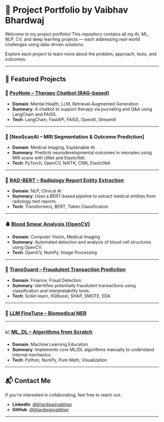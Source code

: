 # 🚀 Project Portfolio by Vaibhav Bhardwaj 

Welcome to my project portfolio! This repository contains all my AI, ML, NLP, CV, and deep learning projects — each addressing real-world challenges using data-driven solutions.

Explore each project to learn more about the problem, approach, tools, and outcomes.

---

## 📂 Featured Projects

### 💬 [PsyNote – Therapy Chatbot (RAG-based)](https://github.com/bhardwajjvaibhav/Project_Portfolio-/tree/main/PsyNote(RAG_Chatbot))
- **Domain**: Mental Health, LLM, Retrieval-Augmented Generation  
- **Summary**: A chatbot to support therapy via journaling and Q&A using LangChain and FAISS.  
- **Tech**: LangChain, FastAPI, FAISS, OpenAI, Streamlit
---

### 🧠 [NeoScanAI – MRI Segmentation & Outcome Prediction]
- **Domain**: Medical Imaging, Explainable AI  
- **Summary**: Predicts neurodevelopmental outcomes in neonates using MRI scans with UNet and ElasticNet.  
- **Tech**: PyTorch, OpenCV, N4ITK, CNN, ElasticNet

---
### 🧠 [RAD-BERT – Radiology Report Entity Extraction](https://github.com/bhardwajjvaibhav/Project_Portfolio-/tree/main/RAD_BERT)
- **Domain**: NLP, Clinical AI  
- **Summary**: Uses a BERT-based pipeline to extract medical entities from radiology text reports.  
- **Tech**: Transformers, BERT, Token Classification
---


### 🩸 [Blood Smear Analysis (OpenCV)](https://github.com/bhardwajjvaibhav/Project_Portfolio-/tree/main/Blood_Smear_Analysis(OpenCV))
- **Domain**: Computer Vision, Medical Imaging  
- **Summary**: Automated detection and analysis of blood cell structures using OpenCV.  
- **Tech**: OpenCV, NumPy, Image Processing

---

### 🔐 [TransGuard – Fraudulent Transaction Prediction](https://github.com/bhardwajjvaibhav/Project_Portfolio-/tree/main/TransGuard-(Fraudulent_Transaction_Prediction))
- **Domain**: Finance, Fraud Detection  
- **Summary**: Identifies potentially fraudulent transactions using classification and interpretability tools.  
- **Tech**: Scikit-learn, XGBoost, SHAP, SMOTE, EDA

---

### 🧬 [LLM FineTune – Biomedical NER](https://github.com/bhardwajjvaibhav/Project_Portfolio-/tree/main/LLM_FIneTune)

---

### 📈 [ML_DL – Algorithms from Scratch](https://github.com/bhardwajjvaibhav/Project_Portfolio-/tree/main/ML_DL%20(ALgorithms%20from%20Scratch))
- **Domain**: Machine Learning Education  
- **Summary**: Implements core ML/DL algorithms manually to understand internal mechanics.  
- **Tech**: Python, NumPy, Pure Math, Visualization

---

## 📬 Contact Me

If you're interested in collaborating, feel free to reach out:

- **LinkedIn**: [@bhardwajjvaibhav](https://www.linkedin.com/in/thevaibhavbhardwaj/)
- **GitHub**: [@bhardwajjvaibhav](https://github.com/bhardwajjvaibhav)

---


